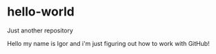 # hello-world
Just another repository

Hello my name is Igor and i'm just figuring out how to work with GitHub!
